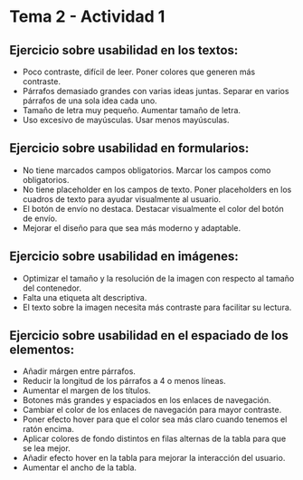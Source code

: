 # Tema 2 - Actividad 1

## Ejercicio sobre usabilidad en los textos:

- Poco contraste, difícil de leer. Poner colores que generen más contraste.
- Párrafos demasiado grandes con varias ideas juntas. Separar en varios párrafos de una sola idea cada uno.
- Tamaño de letra muy pequeño. Aumentar tamaño de letra.
- Uso excesivo de mayúsculas. Usar menos mayúsculas.

## Ejercicio sobre usabilidad en formularios:

- No tiene marcados campos obligatorios. Marcar los campos como obligatorios.
- No tiene placeholder en los campos de texto. Poner placeholders en los cuadros de texto para ayudar visualmente al usuario.
- El botón de envío no destaca. Destacar visualmente el color del botón de envío.
- Mejorar el diseño para que sea más moderno y adaptable.

## Ejercicio sobre usabilidad en imágenes:

- Optimizar el tamaño y la resolución de la imagen con respecto al tamaño del contenedor.
- Falta una etiqueta alt descriptiva.
- El texto sobre la imagen necesita más contraste para facilitar su lectura.

## Ejercicio sobre usabilidad en el espaciado de los elementos:

- Añadir márgen entre párrafos.
- Reducir la longitud de los párrafos a 4 o menos líneas.
- Aumentar el margen de los títulos.
- Botones más grandes y espaciados en los enlaces de navegación.
- Cambiar el color de los enlaces de navegación para mayor contraste.
- Poner efecto hover para que el color sea más claro cuando tenemos el ratón encima.
- Aplicar colores de fondo distintos en filas alternas de la tabla para que se lea mejor.
- Añadir efecto hover en la tabla para mejorar la interacción del usuario.
- Aumentar el ancho de la tabla.
